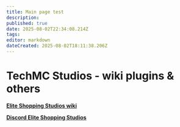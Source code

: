 ```yaml
---
title: Main page test
description: 
published: true
date: 2025-08-02T22:34:08.214Z
tags: 
editor: markdown
dateCreated: 2025-08-02T18:11:38.206Z
---
```


# TechMC Studios - wiki plugins & others

[**Elite Shopping Studios wiki**](https://plugins.elitefantasy.net/)

[**Discord Elite Shopping Studios**](https://discord.com/invite/NHheAr79Fs)